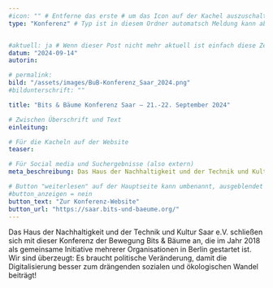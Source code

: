 ```yaml
---
#icon: "" # Entferne das erste # um das Icon auf der Kachel auszuschalten
type: "Konferenz" # Typ ist in diesem Ordner automatsch Meldung kann aber hier überschrieben werden z.B. mit "Veröffentlichung" - der Typ erscheint in der Kachel über der Überschrift


#aktuell: ja # Wenn dieser Post nicht mehr aktuell ist einfach diese Zeile mit # am Anfang der Zeile auskommentieren
datum: "2024-09-14"
autorin: 

# permalink:
bild: "/assets/images/BuB-Konferenz_Saar_2024.png"
#bildunterschrift: ""

title: "Bits & Bäume Konferenz Saar – 21.-22. September 2024"

# Zwischen Überschrift und Text
einleitung: 

# Für die Kacheln auf der Website
teaser: 

# Für Social media und Suchergebnisse (also extern)
meta_beschreibung: Das Haus der Nachhaltigkeit und der Technik und Kultur Saar e.V. luden ein zur Vernetzung von Akteur:innen aus den Bereichen IT, Nachhaltigkeit und Soziales.

# Button "weiterlesen" auf der Hauptseite kann umbenannt, ausgeblendet und zu anderer z.B. Externer URL zeigen
#button_anzeigen = nein 
button_text: "Zur Konferenz-Website"
button_url: "https://saar.bits-und-baeume.org/"
---
```

Das Haus der Nachhaltigkeit und der Technik und Kultur Saar e.V. schließen sich mit dieser Konferenz der Bewegung Bits & Bäume an, die im Jahr 2018 als gemeinsame Initiative mehrerer Organisationen in Berlin gestartet ist. Wir sind überzeugt: Es braucht politische Veränderung, damit die Digitalisierung besser zum drängenden sozialen und ökologischen Wandel beiträgt!
